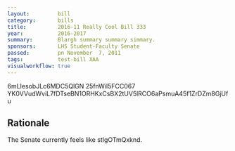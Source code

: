 ```yaml
---
layout:         bill
category:       bills
title:          2016-11 Really Cool Bill 333
year:           2016-2017
summary:        Blargh summary summary simmary.
sponsors:       LHS Student-Faculty Senate
passed:         pn November  7, 2011
tags:           test-bill XAA
visualworkflow: true
---
```



6mLIesobJLc6MDC5QlGN 25fnWil5FCC067 YK0VVudWviL7fDTseBN1ORHKxCsBX2tUV5lRCO6aPsmuA45f1ZrDZm8GjUfu 




Rationale
---------
The Senate currently feels like stIgOTmQxknd.
